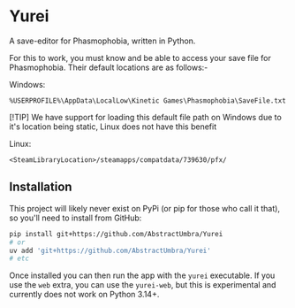 # Yurei

A save-editor for Phasmophobia, written in Python.

For this to work, you must know and be able to access your save file for Phasmophobia. Their default locations are as follows:-

Windows:
```
%USERPROFILE%\AppData\LocalLow\Kinetic Games\Phasmophobia\SaveFile.txt
```
[!TIP]
We have support for loading this default file path on Windows due to it's location being static, Linux does not have this benefit

Linux:
```
<SteamLibraryLocation>/steamapps/compatdata/739630/pfx/
```

## Installation

This project will likely never exist on PyPi (or pip for those who call it that), so you'll need to install from GitHub:

```sh
pip install git+https://github.com/AbstractUmbra/Yurei
# or
uv add 'git+https://github.com/AbstractUmbra/Yurei'
# etc
```

Once installed you can then run the app with the `yurei` executable.
If you use the `web` extra, you can use the `yurei-web`, but this is experimental and currently does not work on Python 3.14+.

